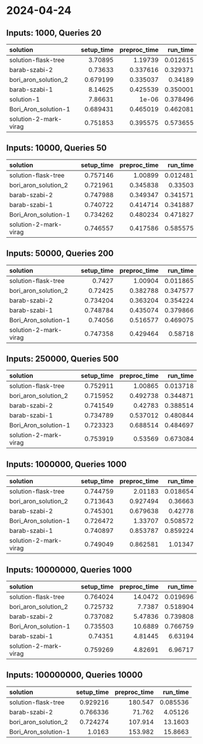 # 2024-04-24

## Inputs: 1000, Queries 20

| solution              |   setup_time |   preproc_time |   run_time |
|:----------------------|-------------:|---------------:|-----------:|
| solution-flask-tree   |     3.70895  |       1.19739  |   0.012615 |
| barab-szabi-2         |     0.73633  |       0.337616 |   0.329371 |
| bori_aron_solution_2  |     0.679199 |       0.335037 |   0.34189  |
| barab-szabi-1         |     8.14625  |       0.425539 |   0.350001 |
| solution-1            |     7.86631  |       1e-06    |   0.378496 |
| Bori_Aron_solution-1  |     0.689431 |       0.465019 |   0.462081 |
| solution-2-mark-virag |     0.751853 |       0.395575 |   0.573655 |

## Inputs: 10000, Queries 50

| solution              |   setup_time |   preproc_time |   run_time |
|:----------------------|-------------:|---------------:|-----------:|
| solution-flask-tree   |     0.757146 |       1.00899  |   0.012481 |
| bori_aron_solution_2  |     0.721961 |       0.345838 |   0.33503  |
| barab-szabi-2         |     0.747988 |       0.349347 |   0.341571 |
| barab-szabi-1         |     0.740722 |       0.414714 |   0.341887 |
| Bori_Aron_solution-1  |     0.734262 |       0.480234 |   0.471827 |
| solution-2-mark-virag |     0.746557 |       0.417586 |   0.585575 |

## Inputs: 50000, Queries 200

| solution              |   setup_time |   preproc_time |   run_time |
|:----------------------|-------------:|---------------:|-----------:|
| solution-flask-tree   |     0.7427   |       1.00904  |   0.011865 |
| bori_aron_solution_2  |     0.72425  |       0.382788 |   0.347577 |
| barab-szabi-2         |     0.734204 |       0.363204 |   0.354224 |
| barab-szabi-1         |     0.748784 |       0.435074 |   0.379866 |
| Bori_Aron_solution-1  |     0.74056  |       0.516577 |   0.469075 |
| solution-2-mark-virag |     0.747358 |       0.429464 |   0.58718  |

## Inputs: 250000, Queries 500

| solution              |   setup_time |   preproc_time |   run_time |
|:----------------------|-------------:|---------------:|-----------:|
| solution-flask-tree   |     0.752911 |       1.00865  |   0.013718 |
| bori_aron_solution_2  |     0.715952 |       0.492738 |   0.344871 |
| barab-szabi-2         |     0.741549 |       0.42783  |   0.388514 |
| barab-szabi-1         |     0.734789 |       0.537012 |   0.480844 |
| Bori_Aron_solution-1  |     0.723323 |       0.688514 |   0.484697 |
| solution-2-mark-virag |     0.753919 |       0.53569  |   0.673084 |

## Inputs: 1000000, Queries 1000

| solution              |   setup_time |   preproc_time |   run_time |
|:----------------------|-------------:|---------------:|-----------:|
| solution-flask-tree   |     0.744759 |       2.01183  |   0.018654 |
| bori_aron_solution_2  |     0.713643 |       0.927494 |   0.36663  |
| barab-szabi-2         |     0.745301 |       0.679638 |   0.42778  |
| Bori_Aron_solution-1  |     0.726472 |       1.33707  |   0.508572 |
| barab-szabi-1         |     0.740897 |       0.853787 |   0.859224 |
| solution-2-mark-virag |     0.749049 |       0.862581 |   1.01347  |

## Inputs: 10000000, Queries 1000

| solution              |   setup_time |   preproc_time |   run_time |
|:----------------------|-------------:|---------------:|-----------:|
| solution-flask-tree   |     0.764024 |       14.0472  |   0.019696 |
| bori_aron_solution_2  |     0.725732 |        7.7387  |   0.518904 |
| barab-szabi-2         |     0.737082 |        5.47836 |   0.739808 |
| Bori_Aron_solution-1  |     0.735503 |       10.6889  |   0.766759 |
| barab-szabi-1         |     0.74351  |        4.81445 |   6.63194  |
| solution-2-mark-virag |     0.759269 |        4.82691 |   6.96717  |

## Inputs: 100000000, Queries 10000

| solution             |   setup_time |   preproc_time |   run_time |
|:---------------------|-------------:|---------------:|-----------:|
| solution-flask-tree  |     0.929216 |        180.547 |   0.085536 |
| barab-szabi-2        |     0.766336 |         71.762 |   4.05126  |
| bori_aron_solution_2 |     0.724274 |        107.914 |  13.1603   |
| Bori_Aron_solution-1 |     1.0163   |        153.982 |  15.8663   |